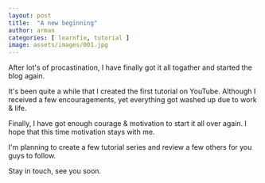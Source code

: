 ```yaml
---
layout: post
title:  "A new beginning"
author: arman
categories: [ learnfie, tutorial ]
image: assets/images/001.jpg
---
```

After lot's of procastination, I have finally got it all togather and started the blog again.

It's been quite a while that I created the first tutorial on YouTube. Although I received a few encouragements, yet everything got washed up due to work & life.

Finally, I have got enough courage & motivation to start it all over again. I hope that this time motivation stays with me.

I'm planning to create a few tutorial series and review a few others for you guys to follow.

Stay in touch, see you soon.
